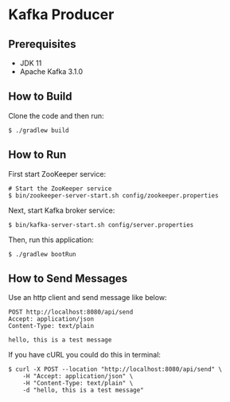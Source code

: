 # Kafka Producer
## Prerequisites
* JDK 11
* Apache Kafka 3.1.0

## How to Build
Clone the code and then run:
```shell
$ ./gradlew build
```

## How to Run
First start ZooKeeper service:
```shell
# Start the ZooKeeper service
$ bin/zookeeper-server-start.sh config/zookeeper.properties
```
Next, start Kafka broker service:
```shell
$ bin/kafka-server-start.sh config/server.properties
```
Then, run this application:
```shell
$ ./gradlew bootRun
```

## How to Send Messages
Use an http client and send message like below:
```http request
POST http://localhost:8080/api/send
Accept: application/json
Content-Type: text/plain

hello, this is a test message
```
If you have cURL you could do this in terminal:
```shell
$ curl -X POST --location "http://localhost:8080/api/send" \
    -H "Accept: application/json" \
    -H "Content-Type: text/plain" \
    -d "hello, this is a test message"
```
